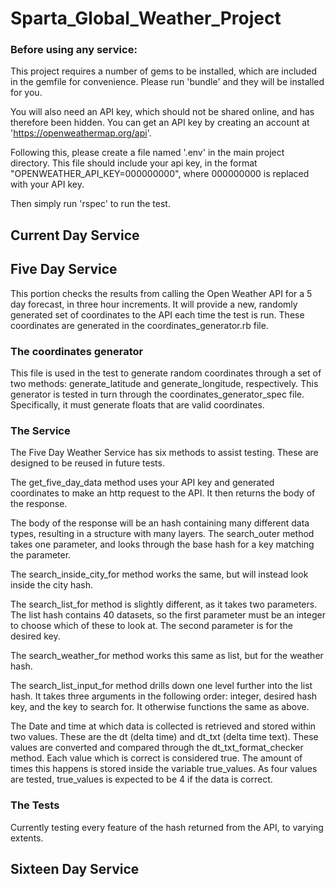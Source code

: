 # Sparta_Global_Weather_Project

### Before using any service:

This project requires a number of gems to be installed, which are included in the gemfile for convenience. Please run 'bundle' and they will be installed for you.

You will also need an API key, which should not be shared online, and has therefore been hidden. You can get an API key by creating an account at 'https://openweathermap.org/api'.

Following this, please create a file named '.env' in the main project directory. This file should include your api key, in the format "OPENWEATHER_API_KEY=000000000", where 000000000 is replaced with your API key.

Then simply run 'rspec' to run the test.

## Current Day Service





## Five Day Service

This portion checks the results from calling the Open Weather API for a 5 day forecast, in three hour increments. It will provide a new, randomly generated set of coordinates to the API each time the test is run. These coordinates are generated in the coordinates_generator.rb file.

### The coordinates generator

This file is used in the test to generate random coordinates through a set of two methods: generate_latitude and generate_longitude, respectively. This generator is tested in turn through the coordinates_generator_spec file. Specifically, it must generate floats that are valid coordinates.

### The Service

The Five Day Weather Service has six methods to assist testing. These are designed to be reused in future tests.

The get_five_day_data method uses your API key and generated coordinates to make an http request to the API. It then returns the body of the response.

The body of the response will be an hash containing many different data types, resulting in a structure with many layers. The search_outer method takes one parameter, and looks through the base hash for a key matching the parameter.

The search_inside_city_for method works the same, but will instead look inside the city hash.

The search_list_for method is slightly different, as it takes two parameters. The list hash contains 40 datasets, so the first parameter must be an integer to choose which of these to look at. The second parameter is for the desired key.

The search_weather_for method works this same as list, but for the weather hash.

The search_list_input_for method drills down one level further into the list hash. It takes three arguments in the following order: integer, desired hash key, and the key to search for. It otherwise functions the same as above.

The Date and time at which data is collected is retrieved and stored within two values. These are the dt (delta time) and dt_txt (delta time text). These values are converted and compared through the dt_txt_format_checker method. Each value which is correct is considered true. The amount of times this happens is stored inside the variable true_values. As four values are tested, true_values is expected to be 4 if the data is correct.

### The Tests

Currently testing every feature of the hash returned from the API, to varying extents.




## Sixteen Day Service
